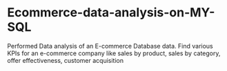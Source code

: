 # Ecommerce-data-analysis-on-MY-SQL
Performed Data analysis of an E-commerce Database
data. Find various KPIs for an e-commerce company like
sales by product, sales by category, offer effectiveness,
customer acquisition
